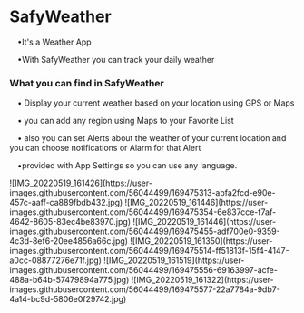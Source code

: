 ﻿# SafyWeather
<p>&emsp;•It's a Weather App</p>
 <p>&emsp;•With SafyWeather you can track your daily weather</p>
 <h3>What you can find in SafyWeather</h3>
 <p>&emsp;• Display your current weather based on your location using GPS or Maps</p>
 <p>&emsp;• you can add any region using Maps to your Favorite List </p>
 <p>&emsp;• also you can set Alerts about the weather of your current location and you can choose notifications or Alarm for that Alert</p>
 <p>&emsp;•provided with App Settings so you can use any language.</p>
![IMG_20220519_161426](https://user-images.githubusercontent.com/56044499/169475313-abfa2fcd-e90e-457c-aaff-ca889fbdb432.jpg)
![IMG_20220519_161446](https://user-images.githubusercontent.com/56044499/169475354-6e837cce-f7af-4642-8605-83ec4be83970.jpg)
![IMG_20220519_161446](https://user-images.githubusercontent.com/56044499/169475455-adf700e0-9359-4c3d-8ef6-20ee4856a66c.jpg)
![IMG_20220519_161350](https://user-images.githubusercontent.com/56044499/169475514-ff51813f-15f4-4147-a0cc-08877276e71f.jpg)
![IMG_20220519_161519](https://user-images.githubusercontent.com/56044499/169475556-69163997-acfe-488a-b64b-57479894a775.jpg)
![IMG_20220519_161322](https://user-images.githubusercontent.com/56044499/169475577-22a7784a-9db7-4a14-bc9d-5806e0f29742.jpg)
